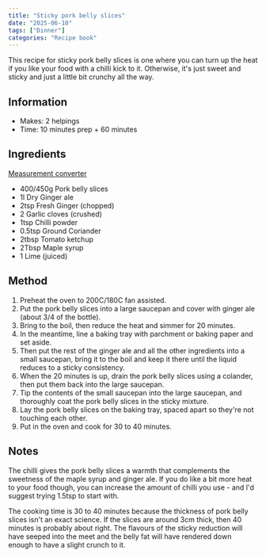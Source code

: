 ```yaml
---
title: "Sticky pork belly slices"
date: "2025-06-10"
tags: ["Dinner"]
categories: "Recipe book"
---
```


This recipe for sticky pork belly slices is one where you can turn up the heat if you like your food with a chilli kick to it. Otherwise, it's just sweet and sticky and just a little bit crunchy all the way.

## Information

* Makes: 2 helpings
* Time: 10 minutes prep + 60 minutes

## Ingredients

[Measurement converter](https://www.unitconverters.net/)

* 400/450g Pork belly slices
* 1l Dry Ginger ale
* 2tsp Fresh Ginger (chopped)
* 2 Garlic cloves (crushed)
* 1tsp Chilli powder
* 0.5tsp Ground Coriander
* 2tbsp Tomato ketchup
* 2Tbsp Maple syrup
* 1 Lime (juiced)

## Method

1. Preheat the oven to 200C/180C fan assisted.
2. Put the pork belly slices into a large saucepan and cover with ginger ale (about 3/4 of the bottle).
3. Bring to the boil, then reduce the heat and simmer for 20 minutes.
4. In the meantime, line a baking tray with parchment or baking paper and set aside.
5. Then put the rest of the ginger ale and all the other ingredients into a small saucepan, bring it to the boil and keep it there until the liquid reduces to a sticky consistency.
6. When the 20 minutes is up, drain the pork belly slices using a colander, then put them back into the large saucepan.
7. Tip the contents of the small saucepan into the large saucepan, and thoroughly coat the pork belly slices in the sticky mixture.
8. Lay the pork belly slices on the baking tray, spaced apart so they're not touching each other.
9. Put in the oven and cook for 30 to 40 minutes.

## Notes

The chilli gives the pork belly slices a warmth that complements the sweetness of the maple syrup and ginger ale. If you do like a bit more heat to your food though, you can increase the amount of chilli you use - and I'd suggest trying 1.5tsp to start with.

The cooking time is 30 to 40 minutes because the thickness of pork belly slices isn't an exact science. If the slices are around 3cm thick, then 40 minutes is probably about right. The flavours of the sticky reduction will have seeped into the meet and the belly fat will have rendered down enough to have a slight crunch to it.

